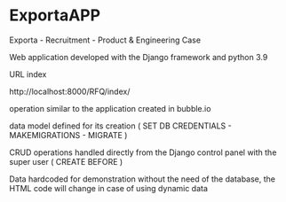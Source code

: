 # ExportaAPP
Exporta - Recruitment - Product & Engineering Case

Web application developed with the Django framework and python 3.9

URL index

http://localhost:8000/RFQ/index/

operation similar to the application created in bubble.io


data model defined for its creation ( SET DB CREDENTIALS - MAKEMIGRATIONS - MIGRATE )


CRUD operations handled directly from the Django control panel with the super user ( CREATE BEFORE )


Data hardcoded for demonstration without the need of the database, the HTML code will change in case of using dynamic data
